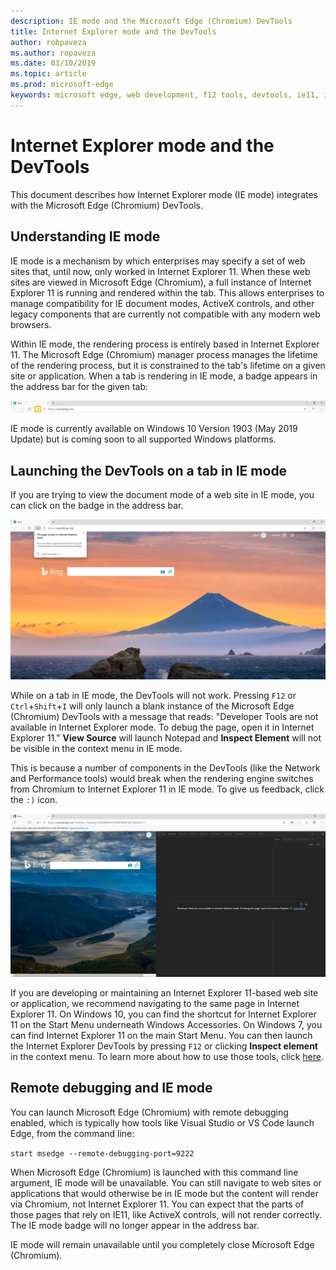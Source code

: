 ```yaml
---
description: IE mode and the Microsoft Edge (Chromium) DevTools
title: Internet Explorer mode and the DevTools
author: robpaveza
ms.author: ropaveza
ms.date: 03/10/2019
ms.topic: article
ms.prod: microsoft-edge
keywords: microsoft edge, web development, f12 tools, devtools, ie11, internet explorer 11, ie mode
---
```


# Internet Explorer mode and the DevTools

This document describes how Internet Explorer mode (IE mode) integrates with the Microsoft Edge (Chromium) DevTools.

## Understanding IE mode

IE mode is a mechanism by which enterprises may specify a set of web sites that, until now, only worked in Internet Explorer 11. When these web sites are viewed in Microsoft Edge (Chromium), a full instance of Internet Explorer 11 is running and rendered within the tab. This allows enterprises to manage compatibility for IE document modes, ActiveX controls, and other legacy components that are currently not compatible with any modern web browsers.

Within IE mode, the rendering process is entirely based in Internet Explorer 11. The Microsoft Edge (Chromium) manager process manages the lifetime of the rendering process, but it is constrained to the tab's lifetime on a given site or application. When a tab is rendering in IE mode, a badge appears in the address bar for the given tab:

![IE mode badge in the address bar](./media/ie-mode-badge.png)

IE mode is currently available on Windows 10 Version 1903 (May 2019 Update) but is coming soon to all supported Windows platforms.

## Launching the DevTools on a tab in IE mode

If you are trying to view the document mode of a web site in IE mode, you can click on the badge in the address bar.

![View document mode via IE mode badge](./media/ie-mode-badge-doc-mode.png)

While on a tab in IE mode, the DevTools will not work. Pressing `F12` or `Ctrl`+`Shift`+`I` will only launch a blank instance of the Microsoft Edge (Chromium) DevTools with a message that reads: "Developer Tools are not available in Internet Explorer mode. To debug the page, open it in Internet Explorer 11." **View Source** will launch Notepad and **Inspect Element** will not be visible in the context menu in IE mode.

This is because a number of components in the DevTools (like the Network and Performance tools) would break when the rendering engine switches from Chromium to Internet Explorer 11 in IE mode. To give us feedback, click the `:)` icon.

![DevTools launched in IE mode](./media/ie-mode-devtools.png)

If you are developing or maintaining an Internet Explorer 11-based web site or application, we recommend navigating to the same page in Internet Explorer 11. On Windows 10, you can find the shortcut for Internet Explorer 11 on the Start Menu underneath Windows Accessories. On Windows 7, you can find Internet Explorer 11 on the main Start Menu. You can then launch the Internet Explorer DevTools by pressing `F12` or clicking **Inspect element** in the context menu. To learn more about how to use those tools, click [here](https://docs.microsoft.com/en-us/previous-versions/windows/internet-explorer/ie-developer/samples/bg182326(v%3dvs.85)).

## Remote debugging and IE mode

You can launch Microsoft Edge (Chromium) with remote debugging enabled, which is typically how tools like Visual Studio or VS Code launch Edge, from the command line:

`start msedge --remote-debugging-port=9222`

When Microsoft Edge (Chromium) is launched with this command line argument, IE mode will be unavailable. You can still navigate to web sites or applications that would otherwise be in IE mode but the content will render via Chromium, not Internet Explorer 11. You can expect that the parts of those pages that rely on IE11, like ActiveX controls, will not render correctly. The IE mode badge will no longer appear in the address bar.

IE mode will remain unavailable until you completely close Microsoft Edge (Chromium).